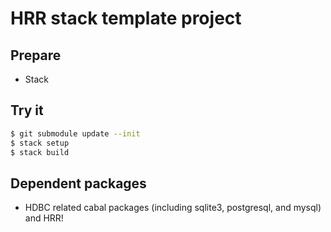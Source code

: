HRR stack template project
===

## Prepare

* Stack

## Try it

```bash
$ git submodule update --init
$ stack setup
$ stack build
```

## Dependent packages

* HDBC related cabal packages (including sqlite3, postgresql, and mysql) and HRR!
